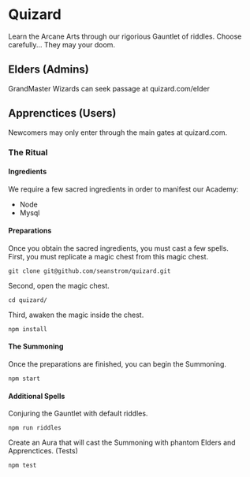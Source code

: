# Quizard

Learn the Arcane Arts through our rigorious Gauntlet of riddles.
Choose carefully... They may your doom.

## Elders (Admins)
GrandMaster Wizards can seek passage at quizard.com/elder

## Apprenctices (Users)
Newcomers may only enter through the main gates at quizard.com.

### The Ritual
#### Ingredients
We require a few sacred ingredients in order to manifest our Academy:
* Node
* Mysql

#### Preparations
Once you obtain the sacred ingredients, you must cast a few spells.  
First, you must replicate a magic chest from this magic chest.
```shell
git clone git@github.com/seanstrom/quizard.git
```
Second, open the magic chest.
```shell
cd quizard/
```
Third, awaken the magic inside the chest.
```shell
npm install
```

#### The Summoning
Once the preparations are finished, you can begin the Summoning.
```shell
npm start
```

#### Additional Spells
Conjuring the Gauntlet with default riddles.
```shell
npm run riddles
```
Create an Aura that will cast the Summoning with phantom Elders and Apprenctices. (Tests)
```shell
npm test
```
